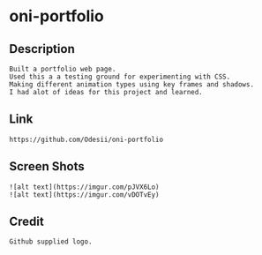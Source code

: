 # oni-portfolio

## Description

    Built a portfolio web page.
    Used this a a testing ground for experimenting with CSS.
    Making different animation types using key frames and shadows. 
    I had alot of ideas for this project and learned.


##  Link
    https://github.com/Odesii/oni-portfolio

## Screen Shots
    ![alt text](https://imgur.com/pJVX6Lo)
    ![alt text](https://imgur.com/vDOTvEy)

## Credit

    Github supplied logo.


